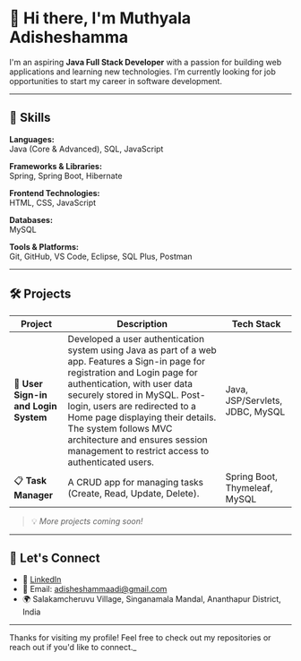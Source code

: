 # 👋 Hi there, I'm Muthyala Adisheshamma

I'm an aspiring **Java Full Stack Developer** with a passion for building web applications and learning new technologies. I’m currently looking for job opportunities to start my career in software development.

---

## 🚀 Skills

**Languages:**  
Java (Core & Advanced), SQL, JavaScript

**Frameworks & Libraries:**  
Spring, Spring Boot, Hibernate

**Frontend Technologies:**  
HTML, CSS, JavaScript

**Databases:**  
MySQL

**Tools & Platforms:**  
Git, GitHub, VS Code, Eclipse, SQL Plus, Postman

---

## 🛠️ Projects

| Project | Description | Tech Stack |
|--------|-------------|------------|
| 🔐 **User Sign-in and Login System** | Developed a user authentication system using Java as part of a web app. Features a Sign-in page for registration and Login page for authentication, with user data securely stored in MySQL. Post-login, users are redirected to a Home page displaying their details. The system follows MVC architecture and ensures session management to restrict access to authenticated users. | Java, JSP/Servlets, JDBC, MySQL |
| 📋 **Task Manager** | A CRUD app for managing tasks (Create, Read, Update, Delete). | Spring Boot, Thymeleaf, MySQL |

> 💡 *More projects coming soon!*


---

## 📢 Let's Connect

- 💼 [LinkedIn](https://www.linkedin.com/in/adisheshammamuthyala)  
- 📧 Email: adisheshammaadi@gmail.com  
- 🌍 Salakamcheruvu Village, Singanamala Mandal, Ananthapur District, India

---

Thanks for visiting my profile! Feel free to check out my repositories or reach out if you'd like to connect._

